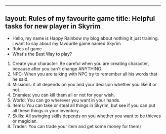  ---
layout: Rules of my favourite game
title: Helpful tasks for new player in Skyrim 
---

* Hello, my name is Happy Rainbow my blog about nothing it just training.
 i want to say about my favourite game named Skyrim
* Rules of game
* What's the Best Way to play?
1. Create your character:
Be careful when you are creating character, because after you can't change ANYTHING.
2. NPC:
When you are talking with NPC try to remember all his words that he said.
3. Missions:
it all depends on you and your decision whether you like it or not.
4. Enemies:
you can kill them all or not for your wish.
5. World:
You can go wherever you want in your hands.
6. Items:
You can take or steal all things in Skyrim, but see if you can put all these things in your inventory.
7. Skills:
All swinging skills depends on you whether you want to be thieves or magician.
8. Trader:
You can trade your item and get some money for them)
